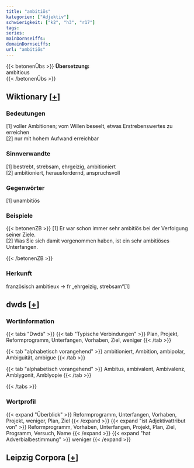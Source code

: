 ```yaml
---
title: "ambitiös"
kategorien: ["Adjektiv"]
schwierigkeit: ["k2", "h3", "r17"]
tags:
series:
mainDornseiffs:
domainDornseiffs:
url: "ambitiös"
---
```


{{< betonenÜbs >}}
**Übersetzung:**  
ambitious  
{{< /betonenÜbs >}}

## Wiktionary [[+](https://de.wiktionary.org/wiki/ambitiös)]

### Bedeutungen
[1] voller Ambitionen; vom Willen beseelt, etwas Erstrebenswertes zu erreichen  
[2] nur mit hohem Aufwand erreichbar  

### Sinnverwandte
[1] bestrebt, strebsam, ehrgeizig, ambitioniert  
[2] ambitioniert, herausfordernd, anspruchsvoll  

### Gegenwörter
[1] unambitiös  

### Beispiele
{{< betonenZB >}}
[1] Er war schon immer sehr ambitiös bei der Verfolgung seiner Ziele.  
[2] Was Sie sich damit vorgenommen haben, ist ein sehr ambitiöses Unterfangen.  

{{< /betonenZB >}}
### Herkunft
französisch ambitieux → fr „ehrgeizig, strebsam“[1]  



## dwds [[+](https://www.dwds.de/wb/ambitiös)]

### Wortinformation
{{< tabs "Dwds" >}}
{{< tab "Typische Verbindungen" >}}
Plan, Projekt, Reformprogramm, Unterfangen, Vorhaben, Ziel, weniger
{{< /tab >}}

{{< tab "alphabetisch vorangehend" >}}
ambitioniert, Ambition, ambipolar, Ambiguität, ambigue
{{< /tab >}}

{{< tab "alphabetisch vorangehend" >}}
Ambitus, ambivalent, Ambivalenz, Amblygonit, Amblyopie
{{< /tab >}}

{{< /tabs >}}

### Wortprofil
{{< expand "Überblick" >}} Reformprogramm, Unterfangen, Vorhaben, Projekt, weniger, Plan, Ziel {{< /expand >}}
{{< expand "ist Adjektivattribut von" >}} Reformprogramm, Vorhaben, Unterfangen, Projekt, Plan, Ziel, Programm, Versuch, Name {{< /expand >}}
{{< expand "hat Adverbialbestimmung" >}} weniger {{< /expand >}}

## Leipzig Corpora [[+](https://corpora.uni-leipzig.de/en/res?word=ambitiös&corpusId=deu_newscrawl-public_2018)]


